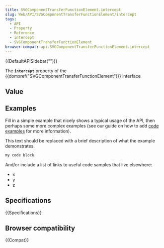 ```yaml
---
title: SVGComponentTransferFunctionElement.intercept
slug: Web/API/SVGComponentTransferFunctionElement/intercept
tags:
  - API
  - Property
  - Reference
  - intercept
  - SVGComponentTransferFunctionElement
browser-compat: api.SVGComponentTransferFunctionElement.intercept
---
```

{{DefaultAPISidebar("")}}

The **`intercept`** property of the {{domxref("SVGComponentTransferFunctionElement")}} interface 

## Value



## Examples

Fill in a simple example that nicely shows a typical usage of the API, then perhaps some more complex examples (see our guide on how to add [code examples](/en-US/docs/MDN/Contribute/Structures/Code_examples) for more information).

This text should be replaced with a brief description of what the example demonstrates.

```js
my code block
```

And/or include a list of links to useful code samples that live elsewhere:

*   x
*   y
*   z

## Specifications

{{Specifications}}

## Browser compatibility

{{Compat}}


